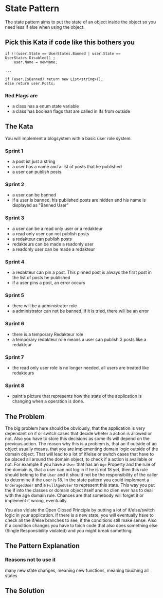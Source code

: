# State Pattern
The state pattern aims to put the state of an object inside the object so you need less if else when using the object.

## Pick this Kata if code like this bothers you
```
if (!(user.State == UserStates.Banned | user.State == UserStates.Disabled)) ;
    user.Name = newName;

...

if (user.IsBanned) return new List<string>();
else return user.Posts;
```

### Red Flags are
 - a class has a enum state variable
 - a class has boolean flags that are called in ifs from outside

## The Kata
You will implement a blogsystem with a basic user role system.

### Sprint 1
- a post ist just a string
- a user has a name and a list of posts that he published
- a user can publish posts

### Sprint 2
- a user can be banned
- if a user is banned, his published posts are hidden and his name is displayed as "Banned User"

### Sprint 3
- a user can be a read only user or a redakteur
- a read only user can not publish posts
- a redakteur can publish posts
- redakteurs can be made a readonly user
- a readonly user can be made a redakteur

### Sprint 4
- a redakteur can pin a post. This pinned post is always the first post in the list of posts he published
- if a user pins a post, an error occurs

### Sprint 5
- there will be a administrator role
- a administrator can not be banned, if it is tried, there will be an error

### Sprint 6
- there is a temporary Redakteur role
- a temporary redakteur role means a user can publish 3 posts like a redakteur

### Sprint 7
- the read only user role is no longer needed, all users are treated like redakteurs

### Sprint 8
- paint a picture that represents how the state of the application is changing when a operation is done.

## The Problem
The big problem here should be obviously, that the application is very dependant on if or switch cases that decide wheter a action is allowed or not. Also you have to store this decisions as some ifs will depend on the previous action. The reason why this is a problem is, that an if outside of an object usually means, that you are implementing domain logic outside of the domain object. That will lead to a lot of if/else or switch cases that have to be placed all around the domain object, to check if a action is available or not. For example if you have a `User` that has an `Age` Property and the rule of the domain is, that a user can not log in if he is not 18 yet, then this rule should belong to the `User` and it should not be the responsibility of the caller to determine if the user is 18. In the state pattern you could implement a `UnderagedUser` and a `FullAgedUser` to represent this state. This way you put the if into the classes or domain object itself and no clien ever has to deal with the age domain rule. Chances are that somebody will forget it or implement it wrong, eventually.

You also violate the Open Closed Principle by putting a lot of if/else/switch logic in your application. If there is a new state, you will eventually have to check all the if/else branches to see, if the conditions still make sense. Also if a condition changes you have to toich code that also does something else (Single Responsibility violated) and you might break something.

## The Pattern Explanation

### Reasons not to use it
many new state changes, meaning new functions, meaning touching all states

## The Solution